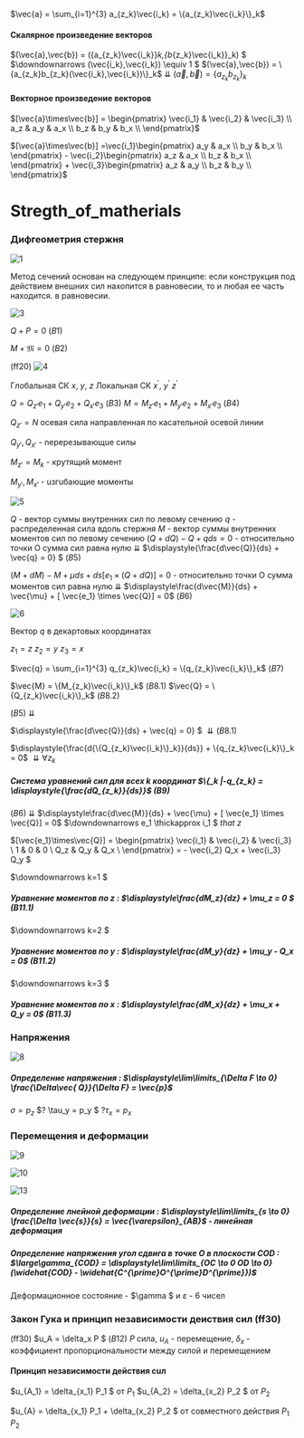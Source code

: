 $\vec{a} = \sum_{i=1}^{3} a_{z_k}\vec{i_k} = \{a_{z_k}\vec{i_k}\}_k$

#### Скалярное произведение векторов

$(\vec{a},\vec{b}) = (\{a_{z_k}\vec{i_k}\}_k,\{b_{z_k}\vec{i_k}\}_k) $
$\downdownarrows (\vec{i_k},\vec{i_k}) \equiv 1 $
$(\vec{a},\vec{b}) = \{a_{z_k}b_{z_k}(\vec{i_k},\vec{i_k})\}_k$
$\downdownarrows$
$(\vec{a},\vec{b}) = \{a_{z_k}b_{z_k}\}_k$

#### Векторное произведение векторов

$[\vec{a}\times\vec{b}] = \begin{pmatrix}
\vec{i_1} & \vec{i_2} & \vec{i_3} \\
a_z & a_y & a_x \\
b_z & b_y & b_x \\
\end{pmatrix}$

$[\vec{a}\times\vec{b}] =\vec{i_1}\begin{pmatrix}
 a_y & a_x \\
b_y & b_x \\
\end{pmatrix} - \vec{i_2}\begin{pmatrix}
 a_z & a_x \\
b_z & b_x \\
\end{pmatrix} + \vec{i_3}\begin{pmatrix}
 a_z & a_y \\
b_z & b_y \\
\end{pmatrix}$

# Stregth_of_matherials

### Дифгеометрия стержня

![1](../../img/fed/1.png)

Метод сечений основан на следующем принципе: если кон­струкция под действием внешних сил нахопится в равновесии, то и любая ее часть находится. в равновесии.

![3](../../img/fed/3.png)


$Q + P = 0$ $(B1)$

$M + \mathfrak{M} = 0$ $(B2)$

(ff20)
![4](../../img/fed/4.png)

Глобальная СК $x$, $y$, $z$
Локальная СК $x^{\prime}$, $y^{\prime}$ $z^{\prime}$

$Q=Q_{z{\prime}}e_1 + Q_{y{\prime}}e_2 + Q_{x{\prime}}e_3$ $(B3)$
$M=M_{z{\prime}}e_1 + M_{y{\prime}}e_2 + M_{x{\prime}}e_3$ $(B4)$

$Q_{z{\prime}} = N$ осевая сила направленная по касательной осевой линии

$Q_{y{\prime}}, Q_{x{\prime}}$ - nеререзывающuе силы

$M_{z{\prime}} = M_k$ - крутящий момент

$M_{y{\prime}},  M_{x{\prime}}$ - uзгuбающие моменты


![5](../../img/fed/5.png)


$Q$ - вектор суммы внутренних сил по левому сечению
$q$ - распределенная сила вдоль стержня
$M$ - вектор суммы внутренних моментов сил по левому сечению
$(Q + dQ) - Q + qds = 0$ - относительно точки О сумма сил равна нулю
$\downdownarrows$
$\displaystyle{\frac{d\vec{Q}}{ds} + \vec{q} = 0} $ $(B5)$

$(M+dM)-M + {\mu}ds + ds [ e_1 \times (Q+dQ)]$ = 0 - относительно точки О сумма моментов сил равна нулю
$\downdownarrows$
$\displaystyle\frac{d\vec{M}}{ds} + \vec{\mu} + [ \vec{e_1} \times \vec{Q}] = 0$ $(B6)$

![6](../../img/fed/6.png)

Вектор $q$ в декартовых координатах

$z_1 = z$
$z_2 = y$
$z_3 = x$


$\vec{q} = \sum_{i=1}^{3} q_{z_k}\vec{i_k} = \{q_{z_k}\vec{i_k}\}_k$ $(B7)$

$\vec{M} = \{M_{z_k}\vec{i_k}\}_k$ $(B8.1)$
$\vec{Q} = \{Q_{z_k}\vec{i_k}\}_k$ $(B8.2)$

$(B5)$
$\downdownarrows$

$\displaystyle{\frac{d\vec{Q}}{ds} + \vec{q} = 0} $
$\downdownarrows (B8.1)$

$\displaystyle{\frac{d{\{Q_{z_k}\vec{i_k}\}_k}}{ds}} + \{q_{z_k}\vec{i_k}\}_k = 0$ 
$\downdownarrows \forall  z_k$

##### Система уравнений сил для всех k координат $\{_k |-q_{z_k} =  \displaystyle{\frac{dQ_{z_k}}{ds}}$ $(B9)$
$(B6)$
$\downdownarrows$
$\displaystyle\frac{d\vec{M}}{ds} + \vec{\mu} + [ \vec{e_1} \times \vec{Q}] = 0$ 
$\downdownarrows e_1 \thickapprox i_1 $ $that$ $z$

$[\vec{e_1}\times\vec{Q}] = \begin{pmatrix}
\vec{i_1} & \vec{i_2} & \vec{i_3} \\
1 & 0 & 0 \\
Q_z & Q_y & Q_x \\
\end{pmatrix} = - \vec{i_2} Q_x + \vec{i_3} Q_y $

$\downdownarrows k=1 $

##### Уравнение моментов по z : $\displaystyle\frac{dM_z}{dz} + \mu_z = 0  $ $(B11.1)$

$\downdownarrows k=2 $

##### Уравнение моментов по y : $\displaystyle\frac{dM_y}{dz} + \mu_y - Q_x = 0$ $(B11.2)$

$\downdownarrows k=3 $

##### Уравнение моментов по x : $\displaystyle\frac{dM_x}{dz} + \mu_x + Q_y = 0$ $(B11.3)$

### Напряжения

![8](../../img/fed/8.png)

##### Определение напряжения :  $\displaystyle\lim\limits_{\Delta F \to 0} \frac{\Delta\vec{ Q}}{\Delta F} = \vec{p}$

$\sigma = p_z$
$? \tau_y = p_y $
$? \tau_x = p_x$

### Перемещения и деформации

![9](../../img/fed/9.png)

![10](../../img/fed/10.png)

![13](../../img/fed/13.png)

##### Определение лнейной деформации : $\displaystyle\lim\limits_{s \to 0} \frac{\Delta \vec{s}}{s} = \vec{\varepsilon}_{AB}$ - линейная деформация

##### Определение напряжения угол сдвига в точке О в плоскости COD :  $\large\gamma_{COD} = \displaystyle\lim\limits_{OC \to 0 OD \to 0} (\widehat{COD} - \widehat{C^{\prime}O^{\prime}D^{\prime}})$ 

Деформационное состояние - $\gamma $ и $\varepsilon$ - 6 чисел

### Закон Гука и принцип независимости деиствия сил (ff30)

(ff30)
$u_A = \delta_x P $ $(B12)$
$P$ сила, $u_A$ - перемещение, $\delta_x$ - коэффициент пропорциональности между силой и перемещением

#### Принцип независимости действия сuл
$u_{A_1} = \delta_{x_1} P_1 $ от $P_1$
$u_{A_2} = \delta_{x_2} P_2 $ от $P_2$

$u_{A} = \delta_{x_1} P_1 + \delta_{x_2} P_2 $ от совместного действия $P_1$ $P_2$

